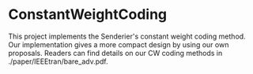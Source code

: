 # ConstantWeightCoding
This project implements the Senderier's constant weight coding method. 
Our implementation gives a more compact design by using our own proposals.
Readers can find details on our CW coding methods in ./paper/IEEEtran/bare_adv.pdf.
